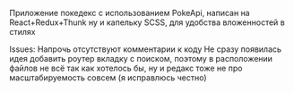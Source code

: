 Приложение покедекс с использованием PokeApi, написан на React+Redux+Thunk ну и капельку SCSS, для удобства вложенностей в стилях

Issues:
Напрочь отсутствуют комментарии к коду
Не сразу появилась идея добавить роутер вкладку с поиском, поэтому в расположении файлов не всё так как хотелось бы, ну и редакс тоже не про масштабируемость совсем
(я исправлюсь честно)
